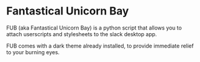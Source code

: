 # Fantastical Unicorn Bay
FUB (aka Fantastical Unicorn Bay) is a python script that allows you to attach userscripts and stylesheets to the slack desktop app. 

FUB comes with a dark theme already installed, to provide immediate relief to your burning eyes.
